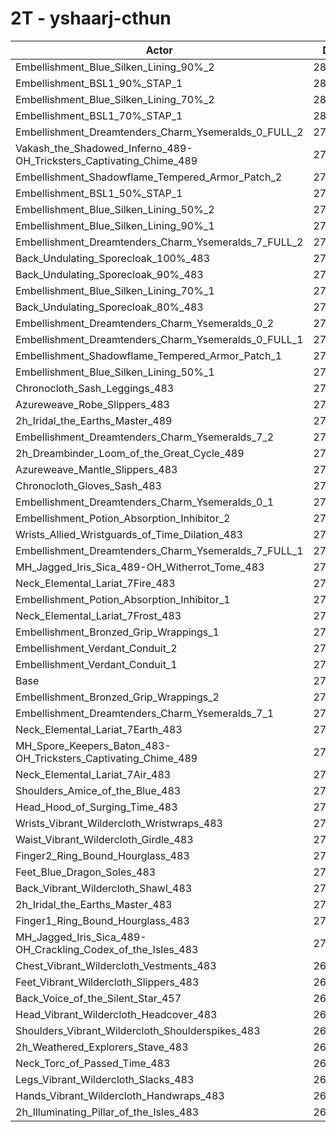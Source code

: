 # 2T - yshaarj-cthun
| Actor | DPS | Increase |
|---|:---:|:---:|
|Embellishment_Blue_Silken_Lining_90%_2|283614|4.32%|
|Embellishment_BSL1_90%_STAP_1|281591|3.57%|
|Embellishment_Blue_Silken_Lining_70%_2|281107|3.40%|
|Embellishment_BSL1_70%_STAP_1|280219|3.07%|
|Embellishment_Dreamtenders_Charm_Ysemeralds_0_FULL_2|279951|2.97%|
|Vakash_the_Shadowed_Inferno_489-OH_Tricksters_Captivating_Chime_489|279367|2.76%|
|Embellishment_Shadowflame_Tempered_Armor_Patch_2|279078|2.65%|
|Embellishment_BSL1_50%_STAP_1|278779|2.54%|
|Embellishment_Blue_Silken_Lining_50%_2|278649|2.49%|
|Embellishment_Blue_Silken_Lining_90%_1|278002|2.25%|
|Embellishment_Dreamtenders_Charm_Ysemeralds_7_FULL_2|277523|2.08%|
|Back_Undulating_Sporecloak_100%_483|277493|2.07%|
|Back_Undulating_Sporecloak_90%_483|276856|1.83%|
|Embellishment_Blue_Silken_Lining_70%_1|276662|1.76%|
|Back_Undulating_Sporecloak_80%_483|276337|1.64%|
|Embellishment_Dreamtenders_Charm_Ysemeralds_0_2|276147|1.57%|
|Embellishment_Dreamtenders_Charm_Ysemeralds_0_FULL_1|275532|1.35%|
|Embellishment_Shadowflame_Tempered_Armor_Patch_1|275399|1.30%|
|Embellishment_Blue_Silken_Lining_50%_1|275299|1.26%|
|Chronocloth_Sash_Leggings_483|274629|1.01%|
|Azureweave_Robe_Slippers_483|274609|1.01%|
|2h_Iridal_the_Earths_Master_489|274434|0.94%|
|Embellishment_Dreamtenders_Charm_Ysemeralds_7_2|274333|0.90%|
|2h_Dreambinder_Loom_of_the_Great_Cycle_489|274281|0.89%|
|Azureweave_Mantle_Slippers_483|274184|0.85%|
|Chronocloth_Gloves_Sash_483|274161|0.84%|
|Embellishment_Dreamtenders_Charm_Ysemeralds_0_1|273848|0.73%|
|Embellishment_Potion_Absorption_Inhibitor_2|273210|0.49%|
|Wrists_Allied_Wristguards_of_Time_Dilation_483|273127|0.46%|
|Embellishment_Dreamtenders_Charm_Ysemeralds_7_FULL_1|272997|0.41%|
|MH_Jagged_Iris_Sica_489-OH_Witherrot_Tome_483|272707|0.31%|
|Neck_Elemental_Lariat_7Fire_483|272487|0.23%|
|Embellishment_Potion_Absorption_Inhibitor_1|272459|0.22%|
|Neck_Elemental_Lariat_7Frost_483|272378|0.19%|
|Embellishment_Bronzed_Grip_Wrappings_1|271960|0.03%|
|Embellishment_Verdant_Conduit_2|271938|0.02%|
|Embellishment_Verdant_Conduit_1|271895|0.01%|
|Base|271874|0.00%|
|Embellishment_Bronzed_Grip_Wrappings_2|271872|0.00%|
|Embellishment_Dreamtenders_Charm_Ysemeralds_7_1|271553|-0.12%|
|Neck_Elemental_Lariat_7Earth_483|271455|-0.15%|
|MH_Spore_Keepers_Baton_483-OH_Tricksters_Captivating_Chime_489|271338|-0.20%|
|Neck_Elemental_Lariat_7Air_483|271336|-0.20%|
|Shoulders_Amice_of_the_Blue_483|271329|-0.20%|
|Head_Hood_of_Surging_Time_483|271316|-0.20%|
|Wrists_Vibrant_Wildercloth_Wristwraps_483|270777|-0.40%|
|Waist_Vibrant_Wildercloth_Girdle_483|270751|-0.41%|
|Finger2_Ring_Bound_Hourglass_483|270454|-0.52%|
|Feet_Blue_Dragon_Soles_483|270445|-0.53%|
|Back_Vibrant_Wildercloth_Shawl_483|270207|-0.61%|
|2h_Iridal_the_Earths_Master_483|270193|-0.62%|
|Finger1_Ring_Bound_Hourglass_483|270088|-0.66%|
|MH_Jagged_Iris_Sica_489-OH_Crackling_Codex_of_the_Isles_483|270033|-0.68%|
|Chest_Vibrant_Wildercloth_Vestments_483|269924|-0.72%|
|Feet_Vibrant_Wildercloth_Slippers_483|269760|-0.78%|
|Back_Voice_of_the_Silent_Star_457|269646|-0.82%|
|Head_Vibrant_Wildercloth_Headcover_483|269600|-0.84%|
|Shoulders_Vibrant_Wildercloth_Shoulderspikes_483|269364|-0.92%|
|2h_Weathered_Explorers_Stave_483|268822|-1.12%|
|Neck_Torc_of_Passed_Time_483|268621|-1.20%|
|Legs_Vibrant_Wildercloth_Slacks_483|268610|-1.20%|
|Hands_Vibrant_Wildercloth_Handwraps_483|268282|-1.32%|
|2h_Illuminating_Pillar_of_the_Isles_483|267727|-1.53%|
